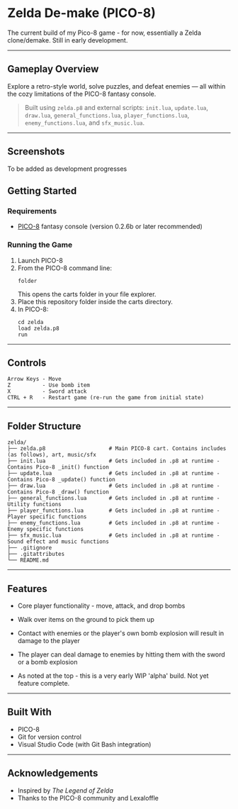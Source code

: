 # Zelda De-make (PICO-8)

The current build of my Pico-8 game - for now, essentially a Zelda clone/demake. Still in early development.

---

## Gameplay Overview

Explore a retro-style world, solve puzzles, and defeat enemies — all within the cozy limitations of the PICO-8 fantasy console.

> Built using `zelda.p8` and external scripts: `init.lua`, `update.lua`, `draw.lua`, `general_functions.lua`, `player_functions.lua`, `enemy_functions.lua`, and `sfx_music.lua`.

---

## Screenshots

To be added as development progresses

## Getting Started

### Requirements

- [PICO-8](https://www.lexaloffle.com/pico-8.php) fantasy console (version 0.2.6b or later recommended)

### Running the Game

1. Launch PICO-8
2. From the PICO-8 command line:
   ```
   folder
   ```
   This opens the carts folder in your file explorer.
3. Place this repository folder inside the carts directory.
4. In PICO-8:
   ```
   cd zelda
   load zelda.p8
   run
   ```

---

## Controls

```
Arrow Keys - Move  
Z          - Use bomb item
X          - Sword attack
CTRL + R   - Restart game (re-run the game from initial state)
```

---

## Folder Structure

```
zelda/
├── zelda.p8                    # Main PICO-8 cart. Contains includes (as follows), art, music/sfx
├── init.lua                    # Gets included in .p8 at runtime - Contains Pico-8 _init() function 
├── update.lua                  # Gets included in .p8 at runtime - Contains Pico-8 _update() function
├── draw.lua                    # Gets included in .p8 at runtime - Contains Pico-8 _draw() function
├── general_functions.lua       # Gets included in .p8 at runtime - Utility functions
├── player_functions.lua        # Gets included in .p8 at runtime - Player specific functions
├── enemy_functions.lua         # Gets included in .p8 at runtime - Enemy specific functions
├── sfx_music.lua               # Gets included in .p8 at runtime - Sound effect and music functions
├── .gitignore
├── .gitattributes
└── README.md
```

---

## Features

- Core player functionality - move, attack, and drop bombs
- Walk over items on the ground to pick them up
- Contact with enemies or the player's own bomb explosion will result in damage to the player
- The player can deal damage to enemies by hitting them with the sword or a bomb explosion

- As noted at the top - this is a very early WIP 'alpha' build. Not yet feature complete.

---

## Built With

- PICO-8
- Git for version control
- Visual Studio Code (with Git Bash integration)

---

## Acknowledgements

- Inspired by *The Legend of Zelda*
- Thanks to the PICO-8 community and Lexaloffle